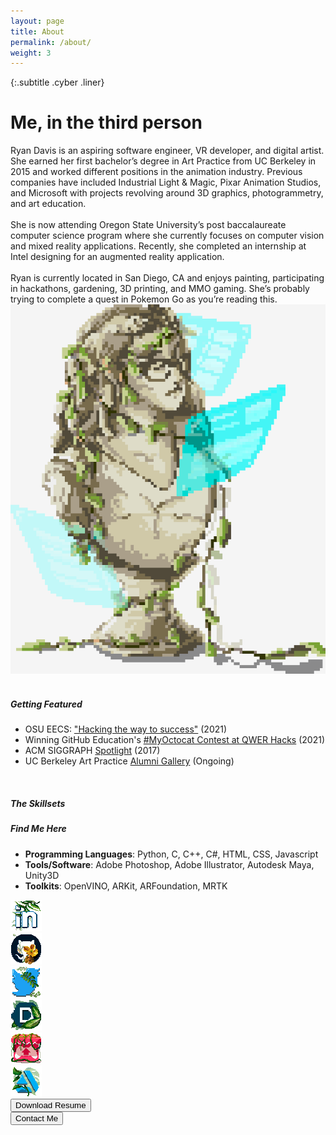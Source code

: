 ```yaml
---
layout: page
title: About
permalink: /about/
weight: 3
---
```


{:.subtitle .cyber .liner}
# Me, in the third person

<div class="pixel-div flex-container">
    <div class="flex-child vertical-center">
        Ryan Davis is an aspiring software engineer, VR developer, and digital artist. She earned her first bachelor’s degree in Art Practice from UC Berkeley in 2015 and worked different positions in the animation industry. Previous companies have included Industrial Light & Magic, Pixar Animation Studios, and Microsoft with projects revolving around 3D graphics, photogrammetry, and art education.
        <br><br>
        She is now attending Oregon State University’s post baccalaureate computer science program where she currently focuses on computer vision and mixed reality applications. Recently, she completed an internship at Intel designing for an augmented reality application.
        <br><br>
        Ryan is currently located in San Diego, CA and enjoys painting, participating in hackathons, gardening, 3D printing, and MMO gaming. She’s probably trying to complete a quest in Pokemon Go as you’re reading this.
    </div>
    <div class="flex-child">
        <img src="../assets/img/common/statue.gif">
    </div>
</div>

<br>

<div class="pixel-div quick-info-grid">
    <!-- <div class="flex-child vertical-center"> -->
    <div class="grid-item">
        <h5 class="cyber info-subtitle">Getting Featured</h5>
        <!-- <img class="vertical-center" src="../assets/img/common/succulent.png"> -->
    </div>
    <div class="grid-item spacer"></div> <!-- TODO: Fix spacing? -->
    <div class="grid-item">
        <div class="scroll" id="feature">
            <ul class="none">
                <li>OSU EECS: <a href="https://eecs.oregonstate.edu/hacking-way-success">"Hacking the way to success"</a> (2021)</li>
                <li>Winning GitHub Education's <a href="https://twitter.com/GitHubEducation/status/1358334185602179072">#MyOctocat Contest at QWER Hacks</a> (2021)</li>
                <li>ACM SIGGRAPH <a href="https://www.siggraph.org/member-profile/ryan-davis/">Spotlight</a> (2017)</li>
                <li>UC Berkeley Art Practice <a href="https://art.berkeley.edu/alumni">Alumni Gallery</a> (Ongoing)</li>
            </ul>
        </div>
    </div>
</div>

<br>

<div class="pixel-div quick-info-grid">
    <div class="grid-item">
        <h5 class="cyber info-subtitle">The Skillsets</h5>
    </div>
    <div class="grid-item spacer"></div>
    <div class="grid-item">
        <h5 class="cyber info-subtitle">Find Me Here</h5>
    </div>  
    <div class="grid-item">
        <ul>
            <li><strong>Programming Languages</strong>: Python, C, C++, C#, HTML, CSS, Javascript</li>
            <li><strong>Tools/Software</strong>: Adobe Photoshop, Adobe Illustrator, Autodesk Maya, Unity3D</li>
            <li><strong>Toolkits</strong>: OpenVINO, ARKit, ARFoundation, MRTK</li>
        </ul>
    </div>
    <div class="grid-item spacer"></div>
    <div class="grid-item">
        <div class="social-media-grid">
            <!-- LinkedIn -->
            <div class="social-media-item">
                <a class="no-underline" href="https://www.linkedin.com/in/ryanalexdavis/"><img class="social-media-icon half-hover" alt="LinkedIn: My work history" title="LinkedIn: My work history" src="../assets/img/common/socialmedia/linkedin.png"></a>
            </div>
            <!-- GitHub -->
            <div class="social-media-item">
                <a class="no-underline" href="https://github.com/DataIsGone"><img class="social-media-icon half-hover" alt="GitHub: View my code" title="GitHub: View my code" src="../assets/img/common/socialmedia/github.png"></a>
            </div>
            <!-- Twitter -->
            <div class="social-media-item">
                <a class="no-underline" href="https://twitter.com/dataisgone"><img class="social-media-icon half-hover" alt="Twitter: Ramblings and WIPs" title="Twitter: Ramblings and WIPs" src="../assets/img/common/socialmedia/twitter.png"></a>
            </div>
        </div>
        <div class="social-media-grid">
            <!-- Devpost -->
            <div class="social-media-item">
                <a class="no-underline" href="https://devpost.com/NODATA"><img class="social-media-icon half-hover" alt="Devpost: See my hackathon projects" title="Devpost: See my hackathon projects" src="../assets/img/common/socialmedia/devpost.png"></a>
            </div>
            <!-- Itch.io -->
            <div class="social-media-item">
                <a class="no-underline" href="https://dataisgone.itch.io/"><img class="social-media-icon half-hover" alt="Itch.io: See the games I've worked on" title="Itch.io: See the games I've worked on (UNDER CONSTRUCTION)" src="../assets/img/common/socialmedia/itchio.png"></a>
            </div>
            <!-- ArtStation -->
            <div class="social-media-item">
                <a class="no-underline" href="#"><img class="social-media-icon half-hover" alt="ArtStation: Check out my art" title="ArtStation: Check out my art (UNDER CONSTRUCTION)" src="../assets/img/common/socialmedia/artstation.png"></a>
            </div>
        </div>
    </div>  
</div>
<!-- Resume/Contact -->
<div class="flex-container">
    <div class="flex-child vertical-center">
        <a class="no-underline" href="../assets/img/common/RyanDavis_Resume.pdf" download>
            <button class="btn">
            <span class="btn__content">Download Resume</span>
            <span class="btn__glitch"></span>
            </button>
        </a>
    </div>
    <div class="flex-child vertical-center">
        <a class="no-underline" href="mailto: ryan.alex.davis@gmail.com">
            <button class="btn">
            <span class="btn__content">Contact Me</span>
            <span class="btn__glitch"></span>
            </button>
        </a>
    </div>
</div>
<br>